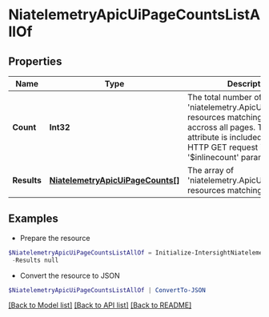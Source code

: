 # NiatelemetryApicUiPageCountsListAllOf
## Properties

Name | Type | Description | Notes
------------ | ------------- | ------------- | -------------
**Count** | **Int32** | The total number of &#39;niatelemetry.ApicUiPageCounts&#39; resources matching the request, accross all pages. The &#39;Count&#39; attribute is included when the HTTP GET request includes the &#39;$inlinecount&#39; parameter. | [optional] 
**Results** | [**NiatelemetryApicUiPageCounts[]**](NiatelemetryApicUiPageCounts.md) | The array of &#39;niatelemetry.ApicUiPageCounts&#39; resources matching the request. | [optional] 

## Examples

- Prepare the resource
```powershell
$NiatelemetryApicUiPageCountsListAllOf = Initialize-IntersightNiatelemetryApicUiPageCountsListAllOf  -Count null `
 -Results null
```

- Convert the resource to JSON
```powershell
$NiatelemetryApicUiPageCountsListAllOf | ConvertTo-JSON
```

[[Back to Model list]](../README.md#documentation-for-models) [[Back to API list]](../README.md#documentation-for-api-endpoints) [[Back to README]](../README.md)

